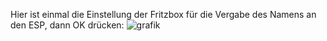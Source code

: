 Hier ist einmal die Einstellung der Fritzbox für die Vergabe des Namens an den ESP, dann OK drücken:
![grafik](https://user-images.githubusercontent.com/125013125/224353428-d4ffd837-f0ac-417b-aa34-38f65c8d6ecd.png)
